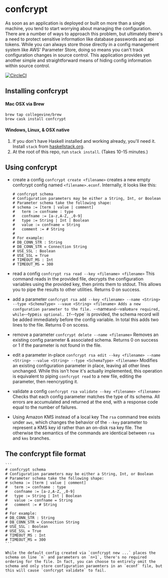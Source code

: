 # confcrypt
As soon as an application is deployed or built on more than a single machine, you tend to start worrying about managing the configuration. There are a number of ways to approach this problem, but ultimately there's a need to protect sensitive information like database passwords and api tokens. While you can always store those directly in a config management system like AWS' Parameter Store, doing so means you can't track configuration changes in source control. This application provides yet another simple and straightforward means of hiding config information within source control.

[![CircleCI](https://circleci.com/gh/collegevine/confcrypt/tree/master.svg?style=svg)](https://circleci.com/gh/collegevine/confcrypt/tree/master)

## Installing confcrypt
#### Mac OSX via Brew
```
brew tap collegevine/brew
brew cask install confcrypt
```
#### Windows, Linux, & OSX native 

1. If you don't have Haskell installed and working already, you'll need it.  Install `stack` from [haskellstack.org](https://haskellstack.org/).
2. At the root of this repo, run `stack install`.  (Takes 10-15 minutes.)

## Using confcrypt
- create a config
    `confcrypt create <filename>` creates a new empty confcrypt config named `<filename>.econf`. Internally, it looks like this:
    ```
    # confcrypt schema
    # Configuration parameters may be either a String, Int, or Boolean
    # Parameter schema take the following shape:
    # schema := [term | value | comment]
    #   term := confname : type
    #   confname := [a-z,A-Z,_,0-9]
    #   type := String | Int | Boolean
    #   value := confname = String
    #   comment := # String
    #
    # For example:
    # DB_CONN_STR : String
    # DB_CONN_STR = Connection String
    # USE_SSL : Boolean
    # USE_SSL = True
    # TIMEOUT_MS : Int
    # TIMEOUT_MS = 300
    ```
- read a config
    `confcrypt rsa read --key <filename> <filename>`
    This command reads in the provided file, decrypts the configuration variables using the provided key, then prints them to stdout. This allows you to pipe the results to other utilities. Returns 0 on success.
- add a parameter
    `confcrypt rsa add --key <filename> --name <String> --type <SchemaType> --vaue <String> <filename>
    Adds a new confguration parameter to the file. `--name` and `--value` are required, while `--type` is optional. If `--type` is provided, the schema record will be added immediately before the config variable. In total this adds two lines to the file. Returns 0 on sccess.
- remove a parameter
    `confcrypt delete --name <filename>`
    Removes an existing config parameter & associated schema. Returns 0 on success or 1 if the parameter is not found in the file.
- edit a parameter in-place
    `confcrypt rsa edit --key <filename> --name <String> --value <String> --type <SchemaType> <filename>`
    Modifies an existing configuration parameter in place, leaving all other lines unchanged. While this isn't how it's actually implemented, this operation is equivalent to piping `confcrypt read` to a new file, editing the parameter, then reencrypting it.
- validate a config
    `confcrypt rsa validate --key <filename> <filename>`
    Checks that each config parameter matches the type of its schema. All errors are accumulated and returned at the end, with a response code equal to the number of failures.

- Using Amazon KMS instead of a local key
    The `rsa` command tree exists under `aws`, which changes the behavior of the `--key` parameter to represent a KMS key id rather than an on-disk rsa key file. The otherwise the semantics of the commands are identical between `rsa` and `kms` branches.

## The confcrypt file format
    ```
    # confcrypt schema
    # Configuration parameters may be either a String, Int, or Boolean
    # Parameter schema take the following shape:
    # schema := [term | value | comment]
    #   term := confname : type
    #   confname := [a-z,A-Z,_,0-9]
    #   type := String | Int | Boolean
    #   value := confname = String
    #   comment := # String
    #
    # For example:
    # DB_CONN_STR : String
    # DB_CONN_STR = Connection String
    # USE_SSL : Boolean
    # USE_SSL = True
    # TIMEOUT_MS : Int
    # TIMEOUT_MS = 300
    ```

    While the default config created via `confcrypt new ...` places the schema on line `n` and parameters on `n+1`, there's no required ordering for the file. In fact, you can choose to entirely omit the schema and only store configuration paraemters in an `econf` file, but this will cause `confcrypt validate` to fail.
